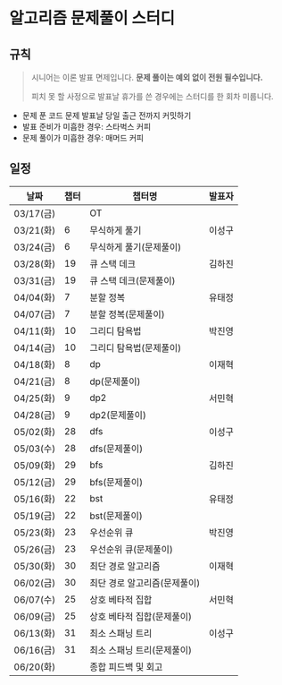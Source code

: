 # 알고리즘 문제풀이 스터디

## 규칙

> 시니어는 이론 발표 면제입니다. **문제 풀이는 예외 없이 전원 필수입니다.**
>
> 피치 못 할 사정으로 발표날 휴가를 쓴 경우에는 스터디를 한 회차 미룹니다.

- 문제 푼 코드 문제 발표날 당일 출근 전까지 커밋하기
- 발표 준비가 미흡한 경우: 스타벅스 커피
- 문제 풀이가 미흡한 경우: 매머드 커피


## 일정

| 날짜      | 챕터 | 챕터명                       | 발표자 |
| --------  | ---- | ---------------------------- | ------ |
| 03/17(금) |      | OT                           |        |
| 03/21(화) | 6    | 무식하게 풀기                 | 이성구|
| 03/24(금) | 6    | 무식하게 풀기(문제풀이)        |        |
| 03/28(화) | 19   | 큐 스택 데크                  | 김하진|
| 03/31(금) | 19   | 큐 스택 데크(문제풀이)         |   |
| 04/04(화) | 7    | 분할 정복                     | 유태정|
| 04/07(금) | 7    | 분할 정복(문제풀이)            |        |
| 04/11(화) | 10   | 그리디 탐욕법                  |박진영|
| 04/14(금) | 10   | 그리디 탐욕법(문제풀이)         |        |
| 04/18(화) | 8    | dp                            | 이재혁|
| 04/21(금) | 8    | dp(문제풀이)                   |        |
| 04/25(화) | 9    | dp2                          |서민혁|
| 04/28(금) | 9    | dp2(문제풀이)               |        |
| 05/02(화) | 28   | dfs                          |이성구|
| 05/03(수) | 28   | dfs(문제풀이)               |        |
| 05/09(화) | 29   | bfs                          |김하진|
| 05/12(금) | 29   | bfs(문제풀이)               |        |
| 05/16(화) | 22   | bst                          |유태정|
| 05/19(금) | 22   | bst(문제풀이)               |        |
| 05/23(화) | 23   | 우선순위 큐                  |박진영|
| 05/26(금) | 23   | 우선순위 큐(문제풀이)       |        |
| 05/30(화) | 30   | 최단 경로 알고리즘          |이재혁|
| 06/02(금) | 30 | 최단 경로 알고리즘(문제풀이) | |
| 06/07(수) | 25 | 상호 베타적 집합 |서민혁|
| 06/09(금) | 25 | 상호 베타적 집합(문제풀이) | |
| 06/13(화) | 31 | 최소 스패닝 트리 |이성구|
| 06/16(금) | 31 | 최소 스패닝 트리(문제풀이) | |
| 06/20(화) | | 종합 피드백 및 회고 | |
